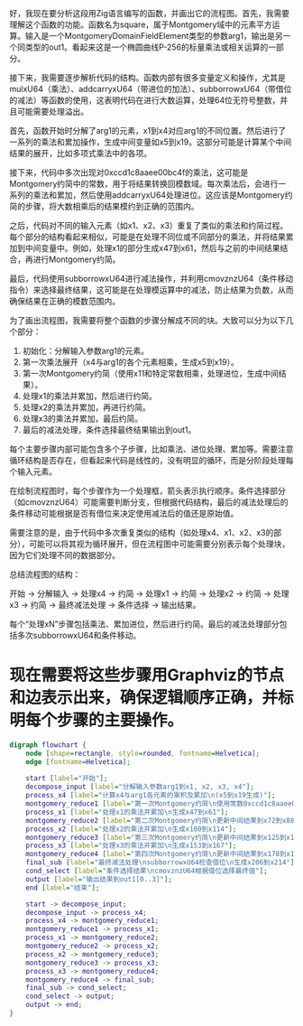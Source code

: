 好，我现在要分析这段用Zig语言编写的函数，并画出它的流程图。首先，我需要理解这个函数的功能。函数名为square，属于Montgomery域中的元素平方运算。输入是一个MontgomeryDomainFieldElement类型的参数arg1，输出是另一个同类型的out1。看起来这是一个椭圆曲线P-256的标量乘法或相关运算的一部分。

接下来，我需要逐步解析代码的结构。函数内部有很多变量定义和操作，尤其是mulxU64（乘法）、addcarryxU64（带进位的加法）、subborrowxU64（带借位的减法）等函数的使用，这表明代码在进行大数运算，处理64位无符号整数，并且可能需要处理溢出。

首先，函数开始时分解了arg1的元素，x1到x4对应arg1的不同位置。然后进行了一系列的乘法和累加操作，生成中间变量如x5到x19。这部分可能是计算某个中间结果的展开，比如多项式乘法中的各项。

接下来，代码中多次出现对0xccd1c8aaee00bc4f的乘法，这可能是Montgomery约简中的常数，用于将结果转换回模数域。每次乘法后，会进行一系列的乘法和累加，然后使用addcarryxU64处理进位。这应该是Montgomery约简的步骤，将大数相乘后的结果模约到正确的范围内。

之后，代码对不同的输入元素（如x1、x2、x3）重复了类似的乘法和约简过程。每个部分的结构看起来相似，可能是在处理不同位或不同部分的乘法，并将结果累加到中间变量中。例如，处理x1的部分生成x47到x61，然后与之前的中间结果结合，再进行Montgomery约简。

最后，代码使用subborrowxU64进行减法操作，并利用cmovznzU64（条件移动指令）来选择最终结果，这可能是在处理模运算中的减法，防止结果为负数，从而确保结果在正确的模数范围内。

为了画出流程图，我需要将整个函数的步骤分解成不同的块。大致可以分为以下几个部分：

1. 初始化：分解输入参数arg1的元素。
2. 第一次乘法展开（x4与arg1的各个元素相乘，生成x5到x19）。
3. 第一次Montgomery约简（使用x11和特定常数相乘，处理进位，生成中间结果）。
4. 处理x1的乘法并累加，然后进行约简。
5. 处理x2的乘法并累加，再进行约简。
6. 处理x3的乘法并累加，最后约简。
7. 最后的减法处理，条件选择最终结果输出到out1。

每个主要步骤内部可能包含多个子步骤，比如乘法、进位处理、累加等。需要注意循环结构是否存在，但看起来代码是线性的，没有明显的循环，而是分阶段处理每个输入元素。

在绘制流程图时，每个步骤作为一个处理框，箭头表示执行顺序。条件选择部分（如cmovznzU64）可能需要判断分支，但根据代码结构，最后的减法处理后的条件移动可能根据是否有借位来决定使用减法后的值还是原始值。

需要注意的是，由于代码中多次重复类似的结构（如处理x4、x1、x2、x3的部分），可能可以将其视为循环展开，但在流程图中可能需要分别表示每个处理块，因为它们处理不同的数据部分。

总结流程图的结构：

开始 → 分解输入 → 处理x4 → 约简 → 处理x1 → 约简 → 处理x2 → 约简 → 处理x3 → 约简 → 最终减法处理 → 条件选择 → 输出结果。

每个“处理xN”步骤包括乘法、累加进位，然后进行约简。最后的减法处理部分包括多次subborrowxU64和条件移动。

现在需要将这些步骤用Graphviz的节点和边表示出来，确保逻辑顺序正确，并标明每个步骤的主要操作。
================================================
```dot
digraph flowchart {
    node [shape=rectangle, style=rounded, fontname=Helvetica];
    edge [fontname=Helvetica];
    
    start [label="开始"];
    decompose_input [label="分解输入参数arg1到x1, x2, x3, x4"];
    process_x4 [label="计算x4与arg1各元素的乘积及累加\n(x5到x19生成)"];
    montgomery_reduce1 [label="第一次Montgomery约简\n使用常数0xccd1c8aaee00bc4f\n生成x20到x36并更新中间结果"];
    process_x1 [label="处理x1的乘法并累加\n生成x47到x61"];
    montgomery_reduce2 [label="第二次Montgomery约简\n更新中间结果到x72到x88"];
    process_x2 [label="处理x2的乘法并累加\n生成x100到x114"];
    montgomery_reduce3 [label="第三次Montgomery约简\n更新中间结果到x125到x141"];
    process_x3 [label="处理x3的乘法并累加\n生成x153到x167"];
    montgomery_reduce4 [label="第四次Montgomery约简\n更新中间结果到x178到x194"];
    final_sub [label="最终减法处理\nsubborrowxU64检查借位\n生成x206到x214"];
    cond_select [label="条件选择结果\ncmovznzU64根据借位选择最终值"];
    output [label="输出结果到out1[0..3]"];
    end [label="结束"];

    start -> decompose_input;
    decompose_input -> process_x4;
    process_x4 -> montgomery_reduce1;
    montgomery_reduce1 -> process_x1;
    process_x1 -> montgomery_reduce2;
    montgomery_reduce2 -> process_x2;
    process_x2 -> montgomery_reduce3;
    montgomery_reduce3 -> process_x3;
    process_x3 -> montgomery_reduce4;
    montgomery_reduce4 -> final_sub;
    final_sub -> cond_select;
    cond_select -> output;
    output -> end;
}
```